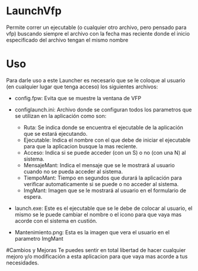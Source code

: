 # LaunchVfp
 Permite correr un ejecutable (o cualquier otro archivo, pero pensado para vfp) buscando siempre el archivo con la fecha mas reciente donde el inicio especificado del archivo tengan el mismo nombre

# Uso
Para darle uso a este Launcher es necesario que se le coloque al usuario (en cualquier lugar que tenga acceso) los siguientes archivos:

*   config.fpw: Evita que se muestre la ventana de VFP

*   configlaunch.ini: Archivo donde se configuran todos los parametros que se utilizan en la aplicación como son:
	* Ruta: Se indica donde se encuentra el ejecutable de la aplicación que se estará ejecutando.
	* Ejecutable: Indica el nombre con el que debe de iniciar el ejecutable para que la aplicacion busque la mas reciente.
	* Acceso: Indica si se puede acceder (con un S) o no (con una N) al sistema.
	* MensajeMant: Indica el mensaje que se le mostrará al usuario cuando no se pueda acceder al sistema.
	* TiempoMant: Tiempo en segundos que durará la aplicación para verificar automaticamente si se puede o no acceder al sistema.
	* ImgMant: Imagen que se le mostrará al usuario en el formulario de espera.

*   launch.exe: Este es el ejecutable que se le debe de colocar al usuario, el mismo se le puede cambiar el nombre o el icono para que vaya mas acorde con el sistema en custión.
*	Mantenimiento.png: Esta es la imagen que vera el usuario en el parametro ImgMant

#Cambios y Mejoras
Te puedes sentir en total libertad de hacer cualquier mejoro y/o modificación a esta aplicacion para que vaya mas acorde a tus necesidades.
 
